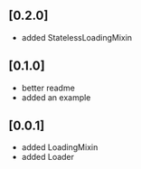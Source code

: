## [0.2.0]

* added StatelessLoadingMixin

## [0.1.0]

* better readme
* added an example

## [0.0.1]

* added LoadingMixin
* added Loader
